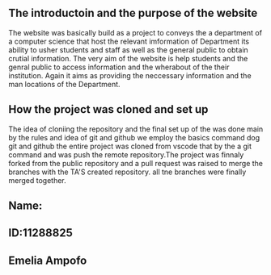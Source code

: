 ## The introductoin and the purpose of the website
The website was basically build as a project to conveys the a department of a computer science 
that host the relevant imformation of Department its ability to usher students and staff as well as the general public 
to obtain crutial information. The very aim of the website is help students and the genral public to access information 
and the wherabout of the their institution. Again it aims as providing the neccessary information and the man locations of the 
Department.

## How the project was cloned and set up 
The idea of cloniing the repository and the final set up of the was done main by the rules and idea of git and github
we employ the basics command dog git and github the entire project was cloned from vscode that by the a git command and was push 
the remote repository.The project was finnaly forked from the public repository and a pull request was raised to merge the branches
with the TA'S created repository. all tne branches were finally merged together.

## Name:
## ID:11288825
## Emelia Ampofo






